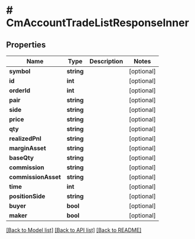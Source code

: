 # # CmAccountTradeListResponseInner

## Properties

Name | Type | Description | Notes
------------ | ------------- | ------------- | -------------
**symbol** | **string** |  | [optional]
**id** | **int** |  | [optional]
**orderId** | **int** |  | [optional]
**pair** | **string** |  | [optional]
**side** | **string** |  | [optional]
**price** | **string** |  | [optional]
**qty** | **string** |  | [optional]
**realizedPnl** | **string** |  | [optional]
**marginAsset** | **string** |  | [optional]
**baseQty** | **string** |  | [optional]
**commission** | **string** |  | [optional]
**commissionAsset** | **string** |  | [optional]
**time** | **int** |  | [optional]
**positionSide** | **string** |  | [optional]
**buyer** | **bool** |  | [optional]
**maker** | **bool** |  | [optional]

[[Back to Model list]](../../README.md#models) [[Back to API list]](../../README.md#endpoints) [[Back to README]](../../README.md)
